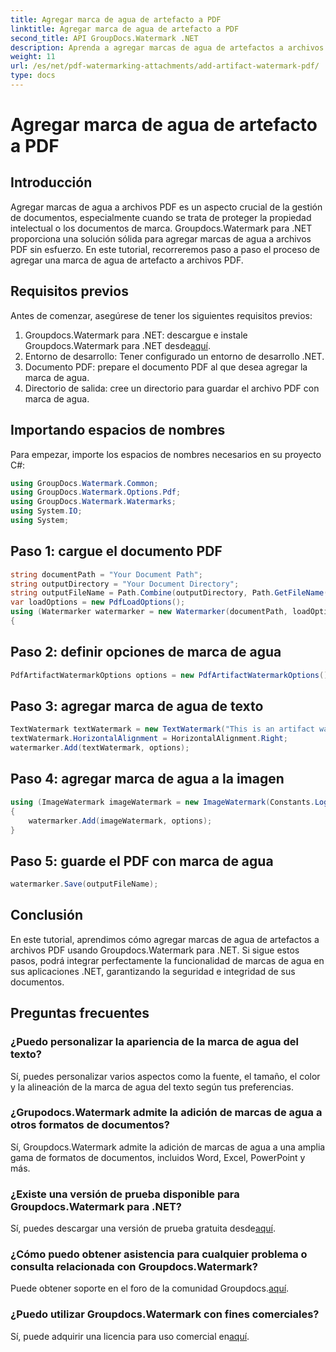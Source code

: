 ```yaml
---
title: Agregar marca de agua de artefacto a PDF
linktitle: Agregar marca de agua de artefacto a PDF
second_title: API GroupDocs.Watermark .NET
description: Aprenda a agregar marcas de agua de artefactos a archivos PDF sin esfuerzo usando Groupdocs.Watermark para .NET. Proteja sus documentos con facilidad.
weight: 11
url: /es/net/pdf-watermarking-attachments/add-artifact-watermark-pdf/
type: docs
---
```

# Agregar marca de agua de artefacto a PDF

## Introducción
Agregar marcas de agua a archivos PDF es un aspecto crucial de la gestión de documentos, especialmente cuando se trata de proteger la propiedad intelectual o los documentos de marca. Groupdocs.Watermark para .NET proporciona una solución sólida para agregar marcas de agua a archivos PDF sin esfuerzo. En este tutorial, recorreremos paso a paso el proceso de agregar una marca de agua de artefacto a archivos PDF.
## Requisitos previos
Antes de comenzar, asegúrese de tener los siguientes requisitos previos:
1.  Groupdocs.Watermark para .NET: descargue e instale Groupdocs.Watermark para .NET desde[aquí](https://releases.groupdocs.com/Watermark/net/).
2. Entorno de desarrollo: Tener configurado un entorno de desarrollo .NET.
3. Documento PDF: prepare el documento PDF al que desea agregar la marca de agua.
4. Directorio de salida: cree un directorio para guardar el archivo PDF con marca de agua.

## Importando espacios de nombres
Para empezar, importe los espacios de nombres necesarios en su proyecto C#:
```csharp
using GroupDocs.Watermark.Common;
using GroupDocs.Watermark.Options.Pdf;
using GroupDocs.Watermark.Watermarks;
using System.IO;
using System;
```
## Paso 1: cargue el documento PDF
```csharp
string documentPath = "Your Document Path";
string outputDirectory = "Your Document Directory";
string outputFileName = Path.Combine(outputDirectory, Path.GetFileName(documentPath));
var loadOptions = new PdfLoadOptions();
using (Watermarker watermarker = new Watermarker(documentPath, loadOptions))
{
```
## Paso 2: definir opciones de marca de agua
```csharp
PdfArtifactWatermarkOptions options = new PdfArtifactWatermarkOptions();
```
## Paso 3: agregar marca de agua de texto
```csharp
TextWatermark textWatermark = new TextWatermark("This is an artifact watermark", new Font("Arial", 8));
textWatermark.HorizontalAlignment = HorizontalAlignment.Right;
watermarker.Add(textWatermark, options);
```
## Paso 4: agregar marca de agua a la imagen
```csharp
using (ImageWatermark imageWatermark = new ImageWatermark(Constants.LogoBmp))
{
    watermarker.Add(imageWatermark, options);
}
```
## Paso 5: guarde el PDF con marca de agua
```csharp
watermarker.Save(outputFileName);
```

## Conclusión
En este tutorial, aprendimos cómo agregar marcas de agua de artefactos a archivos PDF usando Groupdocs.Watermark para .NET. Si sigue estos pasos, podrá integrar perfectamente la funcionalidad de marcas de agua en sus aplicaciones .NET, garantizando la seguridad e integridad de sus documentos.
## Preguntas frecuentes
### ¿Puedo personalizar la apariencia de la marca de agua del texto?
Sí, puedes personalizar varios aspectos como la fuente, el tamaño, el color y la alineación de la marca de agua del texto según tus preferencias.
### ¿Grupodocs.Watermark admite la adición de marcas de agua a otros formatos de documentos?
Sí, Groupdocs.Watermark admite la adición de marcas de agua a una amplia gama de formatos de documentos, incluidos Word, Excel, PowerPoint y más.
### ¿Existe una versión de prueba disponible para Groupdocs.Watermark para .NET?
 Sí, puedes descargar una versión de prueba gratuita desde[aquí](https://releases.groupdocs.com/).
### ¿Cómo puedo obtener asistencia para cualquier problema o consulta relacionada con Groupdocs.Watermark?
 Puede obtener soporte en el foro de la comunidad Groupdocs.[aquí](https://forum.groupdocs.com/c/watermark/19).
### ¿Puedo utilizar Groupdocs.Watermark con fines comerciales?
Sí, puede adquirir una licencia para uso comercial en[aquí](https://purchase.groupdocs.com/buy).